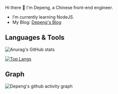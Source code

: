 Hi there 👋
I'm Depeng, a Chinese front-end engineer.

* I’m currently learning NodeJS.
* My Blog: [Depeng's Blog](https://www.kongdp.top)

## Languages & Tools
![Anurag's GitHub stats](https://github-readme-stats.vercel.app/api?username=Depeng0929&show_icons=true)

[![Top Langs](https://github-readme-stats.vercel.app/api/top-langs/?username=Depeng0929&layout=compact)](https://github.com/anuraghazra/github-readme-stats)

## Graph

![Depeng's github activity graph](https://activity-graph.herokuapp.com/graph?username=Depeng0929&theme=dracula)
